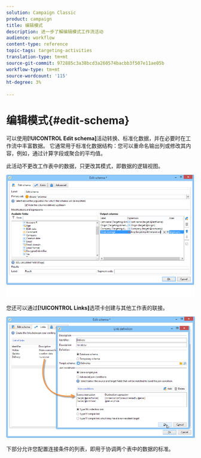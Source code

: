 ```yaml
---
solution: Campaign Classic
product: campaign
title: 编辑模式
description: 进一步了解编辑模式工作流活动
audience: workflow
content-type: reference
topic-tags: targeting-activities
translation-type: tm+mt
source-git-commit: 972885c3a38bcd3a260574bacbb3f507e11ae05b
workflow-type: tm+mt
source-wordcount: '115'
ht-degree: 3%

---
```



# 编辑模式{#edit-schema}

可以使用&#x200B;**[!UICONTROL Edit schema]**&#x200B;活动转换、标准化数据，并在必要时在工作流中丰富数据。 它通常用于标准化数据结构：您可以重命名输出列或修改其内容，例如，通过计算字段或聚合的平均值。

此活动不更改工作表中的数据，只更改其模式，即数据的逻辑视图。

![](assets/wf_manipulation_box.png)

您还可以通过&#x200B;**[!UICONTROL Links]**&#x200B;选项卡创建与其他工作表的联接。

![](assets/wf_manipulation_box_link_tab.png)

下部分允许您配置连接条件的列表，即用于协调两个表中的数据的标准。
